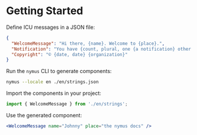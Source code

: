 # Getting Started

Define ICU messages in a JSON file:

```json
{
  "WelcomeMessage": "Hi there, {name}. Welcome to {place}.",
  "Notification": "You have {count, plural, one {a notification} other {# notifications}}",
  "Copyright": "© {date, date} {organization}"
}
```

Run the `nymus` CLI to generate components:

```sh
nymus --locale en ./en/strings.json
```

Import the components in your project:

```js
import { WelcomeMessage } from './en/strings';
```

Use the generated component:

```jsx
<WelcomeMessage name="Johnny" place="the nymus docs" />
```
